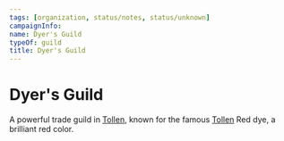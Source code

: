 ```yaml
---
tags: [organization, status/notes, status/unknown]
campaignInfo:
name: Dyer's Guild
typeOf: guild
title: Dyer's Guild
---
```


# Dyer's Guild

A powerful trade guild in [Tollen](<../../gazetteer/western-green-sea/tollen/tollen.md>), known for the famous [Tollen](<../../gazetteer/western-green-sea/tollen/tollen.md>) Red dye, a brilliant red color.